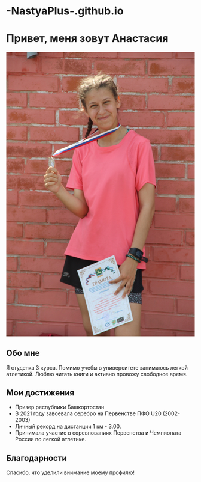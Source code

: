 # -NastyaPlus-.github.io
# Привет, меня зовут Анастасия

![Моя фотография с соревнований](Bp9cJY0qzTo.jpg)

## Обо мне
Я студенка 3 курса. Помимо учебы в университете занимаюсь легкой атлетикой. Люблю читать книги и активно провожу свободное время. 

## Мои достижения
- Призер республики Башкортостан
- В 2021 году завоевала серебро на Первенстве ПФО U20 (2002-2003)
- Личный рекорд на дистанции 1 км - 3.00.
- Принимала участие в соревнованиях Первенства и Чемпионата России по легкой атлетике.

## Благодарности
Спасибо, что уделили внимание моему профилю! 


